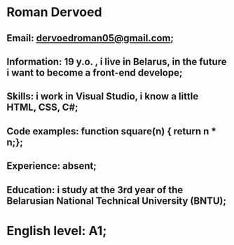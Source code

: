 # Roman Dervoed

## Email: dervoedroman05@gmail.com;

## Information: 19 y.o. , i live in Belarus, in the future i want to become a front-end develope;

## Skills: i work in Visual Studio, i know a little HTML, CSS, C#;

## Code examples: function square(n) { return n * n;};

## Experience: absent;

## Education: i study at the 3rd year of the Belarusian National Technical University (BNTU);

# English level: A1;
